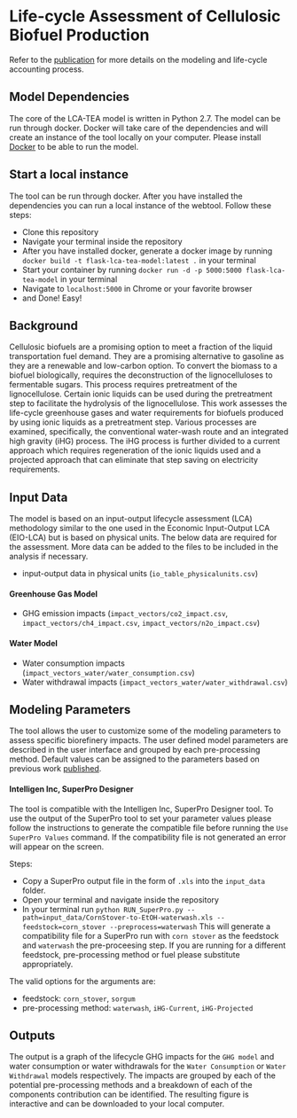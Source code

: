 # Life-cycle Assessment of Cellulosic Biofuel Production

Refer to the [publication](http://pubs.acs.org/doi/abs/10.1021/acssuschemeng.7b02116) for more details on the modeling and life-cycle accounting process.

## Model Dependencies
The core of the LCA-TEA model is written in Python 2.7. The model can be run through docker. Docker will take care of the dependencies and will create an instance of the tool locally on your computer. Please install [Docker](https://docs.docker.com/docker-for-mac/install/) to be able to run the model.


## Start a local instance
The tool can be run through docker. After you have installed the dependencies you can run a local instance of the webtool. Follow these steps:
- Clone this repository
- Navigate your terminal inside the repository
- After you have installed docker, generate a docker image by running `docker build -t flask-lca-tea-model:latest .` in your terminal
- Start your container by running `docker run -d -p 5000:5000 flask-lca-tea-model` in your terminal
- Navigate to `localhost:5000` in Chrome or your favorite browser 
- and Done! Easy!


## Background
Cellulosic biofuels are a promising option to meet a fraction of the liquid transportation fuel demand. They are a promising alternative to gasoline as they are a renewable and low-carbon option. To convert the biomass to a biofuel biologically, requires the deconstruction of the lignocelluloses to fermentable sugars. This process requires pretreatment of the lignocellulose. Certain ionic liquids can be used during the pretreatment step to facilitate the hydrolysis of the lignocellulose. This work assesses the life-cycle greenhouse gases and water requirements for biofuels produced by using ionic liquids as a pretreatment step. Various processes are examined, specifically, the conventional water-wash route and an integrated high gravity (iHG) process. The iHG process is further divided to a current approach which requires regeneration of the ionic liquids used and a projected approach that can eliminate that step saving on electricity requirements.


## Input Data
The model is based on an input-output lifecycle assessment (LCA) methodology similar to the one used in the Economic Input-Output LCA (EIO-LCA) but is based on physical units. The below data are required for the assessment. More data can be added to the files to be included in the analysis if necessary.

- input-output data in physical units (`io_table_physicalunits.csv`)

#### Greenhouse Gas Model
- GHG emission impacts (`impact_vectors/co2_impact.csv`, `impact_vectors/ch4_impact.csv`, `impact_vectors/n2o_impact.csv`)

#### Water Model
- Water consumption impacts (`impact_vectors_water/water_consumption.csv`)
- Water withdrawal impacts (`impact_vectors_water/water_withdrawal.csv`)

## Modeling Parameters
The tool allows the user to customize some of the modeling parameters to assess specific biorefinery impacts. The user defined model parameters are described in the user interface and grouped by each pre-processing method. Default values can be assigned to the parameters based on previous work [published](http://pubs.acs.org/doi/abs/10.1021/acssuschemeng.7b02116).

#### Intelligen Inc, SuperPro Designer
The tool is compatible with the Intelligen Inc, SuperPro Designer tool. To use the output of the SuperPro tool to set your parameter values please follow the instructions to generate the compatible file before running the `Use SuperPro Values` command. If the compatibility file is not generated an error will appear on the screen. 

Steps:
- Copy a SuperPro output file in the form of `.xls` into the `input_data` folder. 
- Open your terminal and navigate inside the repository
- In your terminal run `python RUN_SuperPro.py --path=input_data/CornStover-to-EtOH-waterwash.xls --feedstock=corn_stover --preprocess=waterwash`
This will generate a compatibility file for a SuperPro run with `corn stover` as the feedstock and `waterwash` the pre-proceesing step. If you are running for a different feedstock, pre-processing method or fuel please substitute appropriately. 

The valid options for the arguments are:
- feedstock: `corn_stover`, `sorgum`
- pre-processing method: `waterwash`, `iHG-Current`, `iHG-Projected`


## Outputs
The output is a graph of the lifecycle GHG impacts for the `GHG model` and water consumption or water withdrawals for the `Water Consumption` or `Water Withdrawal` models respectively. The impacts are grouped by each of the potential pre-processing methods and a breakdown of each of the components contribution can be identified. The resulting figure is interactive and can be downloaded to your local computer.

